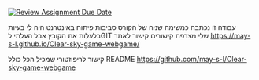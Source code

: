 [![Review Assignment Due Date](https://classroom.github.com/assets/deadline-readme-button-22041afd0340ce965d47ae6ef1cefeee28c7c493a6346c4f15d667ab976d596c.svg)](https://classroom.github.com/a/C1S6S1cK)

עבודה זו נכתבה כמשימה שניה של הקורס סביבות פיתוח באינטרנט
היה לי בעיות בלעלות את הקובץ אבל העלתי לGIT שלי מצרפת קישורים 
קישור לאתר 
https://may-s-l.github.io/Clear-sky-game-webgame/

קישור לריפוזטורי שמכיל הכל כולל README
https://github.com/may-s-l/Clear-sky-game-webgame



